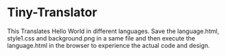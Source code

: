 # Tiny-Translator
This Translates Hello World in different languages.
Save the language.html, style1.css and background.png in a same file and then execute the language.html in the browser to experience the actual code and design.
